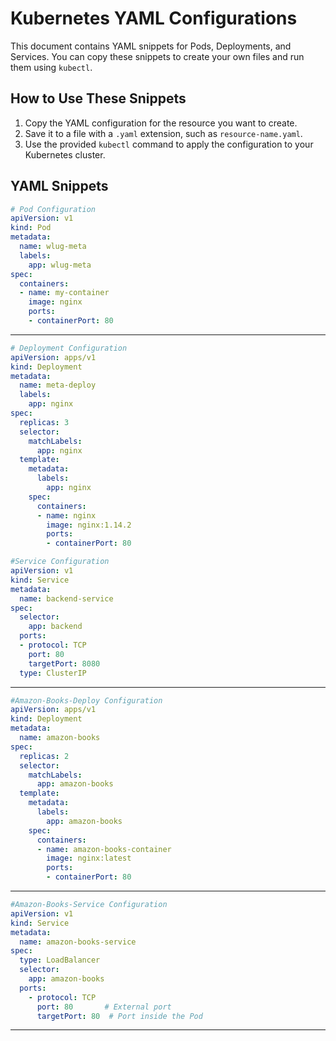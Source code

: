 # Kubernetes YAML Configurations

This document contains YAML snippets for Pods, Deployments, and Services. You can copy these snippets to create your own files and run them using `kubectl`.

## How to Use These Snippets

1. Copy the YAML configuration for the resource you want to create.
2. Save it to a file with a `.yaml` extension, such as `resource-name.yaml`.
3. Use the provided `kubectl` command to apply the configuration to your Kubernetes cluster.

## YAML Snippets

```yaml
# Pod Configuration
apiVersion: v1
kind: Pod
metadata:
  name: wlug-meta
  labels:
    app: wlug-meta
spec:
  containers:
  - name: my-container
    image: nginx
    ports:
    - containerPort: 80
```

------

```yaml
# Deployment Configuration
apiVersion: apps/v1
kind: Deployment
metadata:
  name: meta-deploy
  labels:
    app: nginx
spec:
  replicas: 3
  selector:
    matchLabels:
      app: nginx
  template:
    metadata:
      labels:
        app: nginx
    spec:
      containers:
      - name: nginx
        image: nginx:1.14.2
        ports:
        - containerPort: 80
```


```yaml
#Service Configuration
apiVersion: v1
kind: Service
metadata:
  name: backend-service
spec:
  selector:
    app: backend
  ports:
  - protocol: TCP
    port: 80
    targetPort: 8080
  type: ClusterIP


```

-----


```yaml
#Amazon-Books-Deploy Configuration
apiVersion: apps/v1
kind: Deployment
metadata:
  name: amazon-books
spec:
  replicas: 2
  selector:
    matchLabels:
      app: amazon-books
  template:
    metadata:
      labels:
        app: amazon-books
    spec:
      containers:
      - name: amazon-books-container
        image: nginx:latest
        ports:
        - containerPort: 80
```

------

```yaml
#Amazon-Books-Service Configuration
apiVersion: v1
kind: Service
metadata:
  name: amazon-books-service
spec:
  type: LoadBalancer
  selector:
    app: amazon-books
  ports:
    - protocol: TCP
      port: 80       # External port
      targetPort: 80  # Port inside the Pod
```

------
